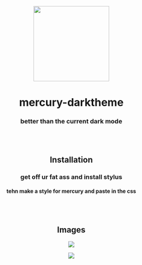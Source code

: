 <p align="center">
    <img src="https://user-images.githubusercontent.com/69902477/129186397-5950557b-c248-443e-bf80-0f23d65485dd.png" height="200">
</p>
<h1 align="center">mercury-darktheme</h1>
<h3 align="center">better than the current dark mode</h3>
<br><br>
<h2 align="center">Installation</h2>
<h3 align="center">get off ur fat ass and install stylus</h3>
<h4 align="center">tehn make a style for mercury and paste in the css</h4>
<br><br>
<h2 align="center">Images</h2>
<p align="center">
    <img src="https://user-images.githubusercontent.com/69902477/129187526-0b6f86b2-258d-4abe-a61b-cc4d49e6ba80.png">
</p>
<p align="center">
    <img src="https://user-images.githubusercontent.com/69902477/129187797-6c6ec912-38b8-4c45-8a07-9e0f943e7b35.png">
</p>
